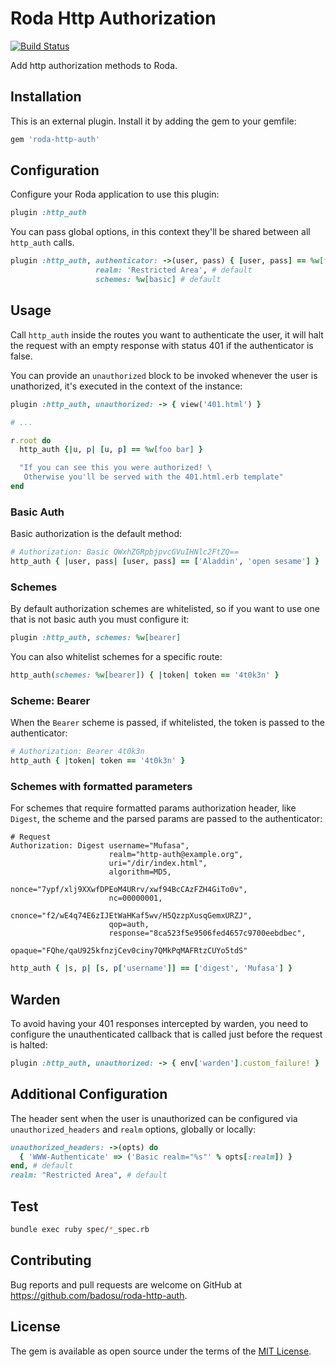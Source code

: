 # Roda Http Authorization

[![Build Status](https://travis-ci.org/badosu/roda-http-auth.png)](https://travis-ci.org/badosu/roda-http-auth)

Add http authorization methods to Roda.

## Installation

This is an external plugin. Install it by adding the gem to your gemfile:

```ruby
gem 'roda-http-auth'
```

## Configuration

Configure your Roda application to use this plugin:

```ruby
plugin :http_auth
```

You can pass global options, in this context they'll be shared between all
`http_auth` calls.

```ruby
plugin :http_auth, authenticator: ->(user, pass) { [user, pass] == %w[foo bar] },
                   realm: 'Restricted Area', # default
                   schemes: %w[basic] # default
```

## Usage

Call `http_auth` inside the routes you want to authenticate the user, it will halt
the request with an empty response with status 401 if the authenticator is false.

You can provide an `unauthorized` block to be invoked whenever the user is
unathorized, it's executed in the context of the instance:

```ruby
plugin :http_auth, unauthorized: -> { view('401.html') }

# ...

r.root do
  http_auth {|u, p| [u, p] == %w[foo bar] }

  "If you can see this you were authorized! \
   Otherwise you'll be served with the 401.html.erb template"
end
```

### Basic Auth

Basic authorization is the default method:

```ruby
# Authorization: Basic QWxhZGRpbjpvcGVuIHNlc2FtZQ==
http_auth { |user, pass| [user, pass] == ['Aladdin', 'open sesame'] }
```

### Schemes

By default authorization schemes are whitelisted, so if you want to use one
that is not basic auth you must configure it:

```ruby
plugin :http_auth, schemes: %w[bearer]
```

You can also whitelist schemes for a specific route:

```ruby
http_auth(schemes: %w[bearer]) { |token| token == '4t0k3n' }
```

### Scheme: Bearer

When the `Bearer` scheme is passed, if whitelisted, the token is passed to
the authenticator:

```ruby
# Authorization: Bearer 4t0k3n
http_auth { |token| token == '4t0k3n' }
```

### Schemes with formatted parameters

For schemes that require formatted params authorization header, like `Digest`,
the scheme and the parsed params are passed to the authenticator:

```
# Request
Authorization: Digest username="Mufasa",
                      realm="http-auth@example.org",
                      uri="/dir/index.html",
                      algorithm=MD5,
                      nonce="7ypf/xlj9XXwfDPEoM4URrv/xwf94BcCAzFZH4GiTo0v",
                      nc=00000001,
                      cnonce="f2/wE4q74E6zIJEtWaHKaf5wv/H5QzzpXusqGemxURZJ",
                      qop=auth,
                      response="8ca523f5e9506fed4657c9700eebdbec",
                      opaque="FQhe/qaU925kfnzjCev0ciny7QMkPqMAFRtzCUYo5tdS"
```

```ruby
http_auth { |s, p| [s, p['username']] == ['digest', 'Mufasa'] }
```

## Warden

To avoid having your 401 responses intercepted by warden, you need to configure
the unauthenticated callback that is called just before the request is halted:

```ruby
plugin :http_auth, unauthorized: -> { env['warden'].custom_failure! }
```

## Additional Configuration

The header sent when the user is unauthorized can be configured via
`unauthorized_headers` and `realm` options, globally or locally:

```ruby
unauthorized_headers: ->(opts) do
  { 'WWW-Authenticate' => ('Basic realm="%s"' % opts[:realm]) }
end, # default
realm: "Restricted Area", # default
```

## Test

```sh
bundle exec ruby spec/*_spec.rb
```

## Contributing

Bug reports and pull requests are welcome on GitHub at https://github.com/badosu/roda-http-auth.

## License

The gem is available as open source under the terms of the [MIT License](http://opensource.org/licenses/MIT).
